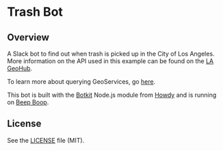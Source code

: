 # Trash Bot

## Overview
A Slack bot to find out when trash is picked up in the City of Los Angeles. More information on the API used in this example can be found on the [LA GeoHub](http://geohub.lacity.org/datasets/803ee5b68546441681922ab5a5a7e1c1_22).

To learn more about querying GeoServices, go [here](http://geoservices.github.io/).

This bot is built with the [Botkit](https://github.com/howdyai/botkit) Node.js module from [Howdy](http://howdy.ai/) and is running on [Beep Boop](https://beepboophq.com/).

## License

See the [LICENSE](LICENSE.md) file (MIT).
